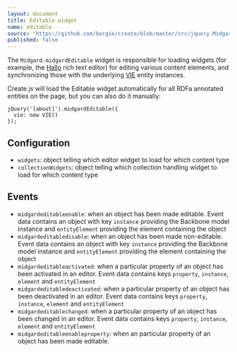 ```yaml
---
layout: document
title: Editable widget
name: editable
source: "https://github.com/bergie/create/blob/master/src/jquery.Midgard.midgardEditable.js"
published: false
---
```

The `Midgard.midgardEditable` widget is responsible for loading widgets (for example, the [Hallo](http://hallojs.org) rich text editor) for editing various content elements, and synchronizing those with the underlying [VIE](http://viejs.org) entity instances.

Create.js will load the Editable widget automatically for all RDFa annotated entities on the page, but you can also do it manually:

    jQuery('[about]').midgardEditable({
      vie: new VIE()
    });

## Configuration

* `widgets`: object telling which editor widget to load for which content type
* `collectionWidgets`: object telling which collection handling widget to load for which content type

## Events

* `midgardeditableenable`: when an object has been made editable. Event data contains an object with key `instance` providing the Backbone model instance and `entityElement` providing the element containing the object
* `midgardeditabledisable`: when an object has been made non-editable. Event data contains an object with key `instance` providing the Backbone model instance and `entityElement` providing the element containing the object
* `midgardeditableactivated`: when a particular property of an object has been activated in an editor. Event data contains keys `property`, `instance`, `element` and `entityElement`
* `midgardeditabledeactivated`: when a particular property of an object has been deactivated in an editor. Event data contains keys `property`, `instance`, `element` and `entityElement`
* `midgardeditablechanged`: when a particular property of an object has been changed in an editor. Event data contains keys `property`, `instance`, `element` and `entityElement`
* `midgardeditableenableproperty`: when an particular property of an object has been made editable.